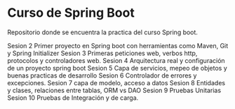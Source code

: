 # Curso de Spring Boot
Repositorio donde se encuentra la practica del curso Spring boot.

Sesion 2	Primer proyecto en Spring boot con herramientas como Maven, Git y Spring Initializer
Sesion 3	Primeras peticiones web, verbos http, protocolos y controladores web.
Sesion 4	Arquitectura real y configuración de un proyecto spring boot
Sesion 5	Capa de servicios, mepeo de objetos y buenas practicas de desarrollo
Sesion 6	Controlador de errores y excepciones.
Sesion 7	capa de modelo, acceso a datos
Sesion 8	Entidades y clases, relaciones entre tablas, ORM vs DAO
Sesion 9	Pruebas Unitarias 
Sesion 10	Pruebas de Integración y de carga.
